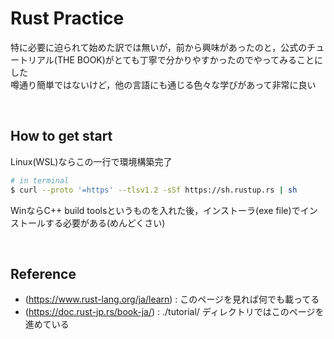 # Rust Practice

特に必要に迫られて始めた訳では無いが，前から興味があったのと，公式のチュートリアル(THE BOOK)がとても丁寧で分かりやすかったのでやってみることにした <br>
噂通り簡単ではないけど，他の言語にも通じる色々な学びがあって非常に良い

<br>

## How to get start

Linux(WSL)ならこの一行で環境構築完了
```bash
# in terminal
$ curl --proto '=https' --tlsv1.2 -sSf https://sh.rustup.rs | sh
```

WinならC++ build toolsというものを入れた後，インストーラ(exe file)でインストールする必要がある(めんどくさい)

<br>

## Reference
- (https://www.rust-lang.org/ja/learn) : このページを見れば何でも載ってる
- (https://doc.rust-jp.rs/book-ja/) : ./tutorial/ ディレクトリではこのページを進めている
